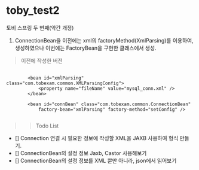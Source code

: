 # toby_test2
토비 스프링 두 번째(약간 개정)

1. ConnectionBean을 이전에는 xml의 factoryMethod(XmlParsing)를 이용하여, 생성하였으나 이번에는 FactoryBean을 구현한 클래스에서 생성.
> 이전에 작성한 버전
<pre>
    <code>
        &lt;bean id="xmlParsing" class="com.tobexam.common.XMLParsingConfig"&gt;
            &lt;property name="fileName" value="mysql_conn.xml" /&gt;
        &lt;/bean&gt;

        &lt;bean id="connBean" class="com.tobexam.common.ConnectionBean"
            factory-bean="xmlParsing" factory-method="setConfig" /&gt;
    </code>
</pre>
>> Todo List
- [] Connection 연결 시 필요한 정보에 작성할 XML을 JAXB 사용하여 형식 만들기. 
- [] ConnectionBean의 설정 정보 Jaxb, Castor 사용해보기
- [] ConnectionBean의 설정 정보를 XML 뿐만 아니라, json에서 읽어보기
